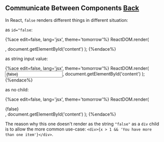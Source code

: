 ## Communicate Between Components [Back](./../react.md)

In React, `false` renders different things in different situation:

as `id="false`:

{%ace edit=false, lang='jsx', theme='tomorrow'%}
ReactDOM.render(
    <div id={false} />,
    document.getElementById('content')
);
{%endace%}

as string input value:

{%ace edit=false, lang='jsx', theme='tomorrow'%}
ReactDOM.render(
    <input value={false} />,
    document.getElementById('content')
);
{%endace%}

as no child:

{%ace edit=false, lang='jsx', theme='tomorrow'%}
ReactDOM.render(
    <div>{false}</div>,
    document.getElementById('content')
);
{%endace%}

The reason why this one doesn't render as the string `"false"` as a `div` child is to allow the more common use-case: `<div>{x > 1 && 'You have more than one item'}</div>`.